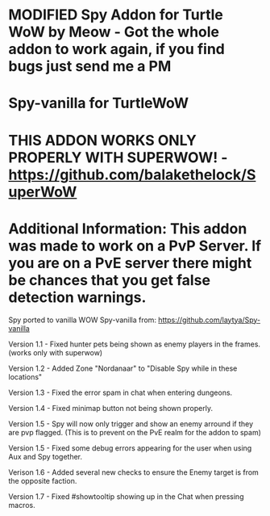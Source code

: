  # <b>MODIFIED Spy Addon for Turtle WoW by Meow - Got the whole addon to work again, if you find bugs just send me a PM</b>
# Spy-vanilla for TurtleWoW
# THIS ADDON WORKS ONLY PROPERLY WITH SUPERWOW! - https://github.com/balakethelock/SuperWoW

# Additional Information: This addon was made to work on a PvP Server. If you are on a PvE server there might be chances that you get false detection warnings. 

Spy ported to vanilla WOW Spy-vanilla from: https://github.com/laytya/Spy-vanilla

Version 1.1 - Fixed hunter pets being shown as enemy players in the frames. (works only with superwow)

Version 1.2 - Added Zone "Nordanaar" to "Disable Spy while in these locations"

Version 1.3 - Fixed the error spam in chat when entering dungeons.

Version 1.4 - Fixed minimap button not being shown properly.

Version 1.5 - Spy will now only trigger and show an enemy arround if they are pvp flagged. (This is to prevent on the PvE realm for the addon to spam)

Version 1.5 - Fixed some debug errors appearing for the user when using Aux and Spy together. 

Verison 1.6 - Added several new checks to ensure the Enemy target is from the opposite faction.

Version 1.7 - Fixed #showtooltip showing up in the Chat when pressing macros.

